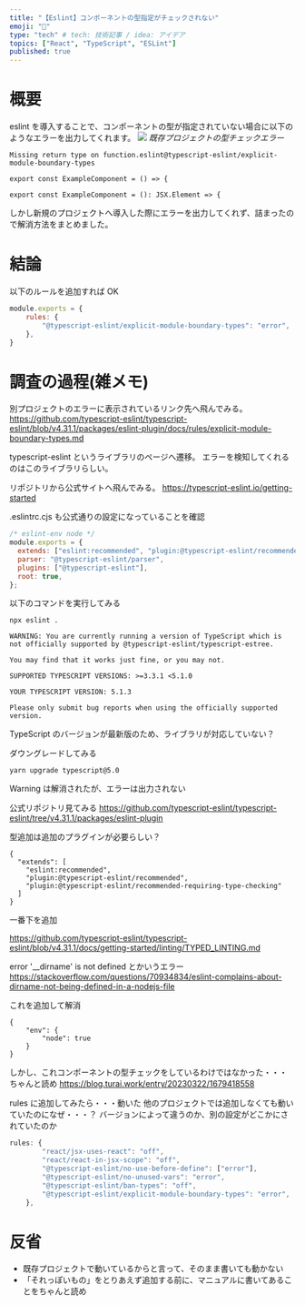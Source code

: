 ```yaml
---
title: "【Eslint】コンポーネントの型指定がチェックされない"
emoji: "🙌"
type: "tech" # tech: 技術記事 / idea: アイデア
topics: ["React", "TypeScript", "ESLint"]
published: true
---
```


# 概要

eslint を導入することで、コンポーネントの型が指定されていない場合に以下のようなエラーを出力してくれます。
![](https://storage.googleapis.com/zenn-user-upload/101d3e3f6f48-20230630.png)
_既存プロジェクトの型チェックエラー_

```
Missing return type on function.eslint@typescript-eslint/explicit-module-boundary-types
```

```js:NG
export const ExampleComponent = () => {
```

```js:OK
export const ExampleComponent = (): JSX.Element => {
```

しかし新規のプロジェクトへ導入した際にエラーを出力してくれず、詰まったので解消方法をまとめました。

# 結論

以下のルールを追加すれば OK

```js:.eslintrc.cjs
module.exports = {
    rules: {
        "@typescript-eslint/explicit-module-boundary-types": "error",
    },
}
```

# 調査の過程(雑メモ)

別プロジェクトのエラーに表示されているリンク先へ飛んでみる。
https://github.com/typescript-eslint/typescript-eslint/blob/v4.31.1/packages/eslint-plugin/docs/rules/explicit-module-boundary-types.md

typescript-eslint というライブラリのページへ遷移。
エラーを検知してくれるのはこのライブラリらしい。

リポジトリから公式サイトへ飛んでみる。
https://typescript-eslint.io/getting-started

.eslintrc.cjs も公式通りの設定になっていることを確認

```js:.eslintrc.cjs
/* eslint-env node */
module.exports = {
  extends: ["eslint:recommended", "plugin:@typescript-eslint/recommended"],
  parser: "@typescript-eslint/parser",
  plugins: ["@typescript-eslint"],
  root: true,
};
```

以下のコマンドを実行してみる

```
npx eslint .
```

```:出力結果
WARNING: You are currently running a version of TypeScript which is not officially supported by @typescript-eslint/typescript-estree.

You may find that it works just fine, or you may not.

SUPPORTED TYPESCRIPT VERSIONS: >=3.3.1 <5.1.0

YOUR TYPESCRIPT VERSION: 5.1.3

Please only submit bug reports when using the officially supported version.
```

TypeScript のバージョンが最新版のため、ライブラリが対応していない？

ダウングレードしてみる

```
yarn upgrade typescript@5.0
```

Warning は解消されたが、エラーは出力されない

公式リポジトリ見てみる
https://github.com/typescript-eslint/typescript-eslint/tree/v4.31.1/packages/eslint-plugin

型追加は追加のプラグインが必要らしい？

```
{
  "extends": [
    "eslint:recommended",
    "plugin:@typescript-eslint/recommended",
    "plugin:@typescript-eslint/recommended-requiring-type-checking"
  ]
}
```

一番下を追加

https://github.com/typescript-eslint/typescript-eslint/blob/v4.31.1/docs/getting-started/linting/TYPED_LINTING.md

error '\_\_dirname' is not defined とかいうエラー
https://stackoverflow.com/questions/70934834/eslint-complains-about-dirname-not-being-defined-in-a-nodejs-file

これを追加して解消

```
{
    "env": {
        "node": true
    }
}
```

しかし、これコンポーネントの型チェックをしているわけではなかった・・・
ちゃんと読め
https://blog.turai.work/entry/20230322/1679418558

rules に追加してみたら・・・動いた
他のプロジェクトでは追加しなくても動いていたのになぜ・・・？
バージョンによって違うのか、別の設定がどこかにされていたのか

```js
rules: {
        "react/jsx-uses-react": "off",
        "react/react-in-jsx-scope": "off",
        "@typescript-eslint/no-use-before-define": ["error"],
        "@typescript-eslint/no-unused-vars": "error",
        "@typescript-eslint/ban-types": "off",
        "@typescript-eslint/explicit-module-boundary-types": "error",
    },
```

# 反省

- 既存プロジェクトで動いているからと言って、そのまま書いても動かない
- 「それっぽいもの」をとりあえず追加する前に、マニュアルに書いてあることをちゃんと読め
